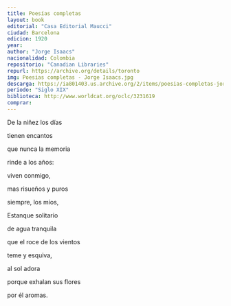 ```yaml
---
title: Poesías completas
layout: book
editorial: "Casa Editorial Maucci"
ciudad: Barcelona
edicion: 1920
year: 
author: "Jorge Isaacs"
nacionalidad: Colombia
repositorio: "Canadian Libraries"
repurl: https://archive.org/details/toronto
img: Poesias completas - Jorge Isaacs.jpg
descarga: https://ia801403.us.archive.org/2/items/poesias-completas-jorge-isaacs/Poesias%20completas%20-%20Jorge%20Isaacs.pdf
periodo: "Siglo XIX"
biblioteca: http://www.worldcat.org/oclc/3231619
comprar: 
---
```

 
 
De la niñez los días
 
tienen encantos
 
que nunca la memoria
 
rinde a los años:
 
viven conmigo,
 
mas risueños y puros
 
siempre, los míos,
 
Estanque solitario
 
de agua tranquila
 
que el roce de los vientos
 
teme y esquiva,
 
al sol adora
 
porque exhalan sus flores
 
por él aromas.
